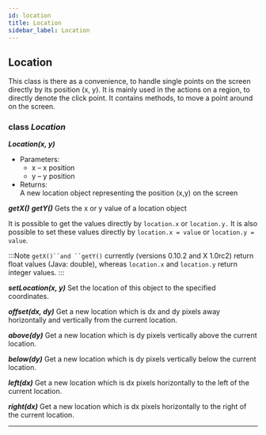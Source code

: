 ```yaml
---
id: location
title: Location
sidebar_label: Location
---
```


## Location

This class is there as a convenience, to handle single points on the screen directly by its position (x, y). It is mainly used in the actions on a region, to directly denote the click point. It contains methods, to move a point around on the screen.

### class ***Location*** 

***Location(x, y)***
- Parameters:	
  - x – x position
  - y – y position
- Returns:	
  A new location object representing the position (x,y) on the screen

***getX()***
***getY()***
Gets the x or y value of a location object

It is possible to get the values directly by ```location.x``` or ```location.y.``` It is also possible to set these values directly by ```location.x = value``` or ```location.y = value```.

:::Note
```getX()``and ``getY()``` currently (versions 0.10.2 and X 1.0rc2) return float values (Java: double), whereas ```location.x``` and ```location.y``` return integer values.
:::

***setLocation(x, y)***
Set the location of this object to the specified coordinates.

***offset(dx, dy)***
Get a new location which is dx and dy pixels away horizontally and vertically from the current location.

***above(dy)***
Get a new location which is dy pixels vertically above the current location.

***below(dy)***
Get a new location which is dy pixels vertically below the current location.

***left(dx)***
Get a new location which is dx pixels horizontally to the left of the current location.

***right(dx)***
Get a new location which is dx pixels horizontally to the right of the current location.

---
